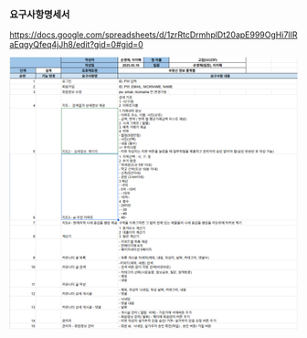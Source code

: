 ### 요구사항명세서
https://docs.google.com/spreadsheets/d/1zrRtcDrmhplDt20apE999OgHi7lIRaEqgyQfeq4jJh8/edit?gid=0#gid=0

![image.png](./요구사항명세서.png)
